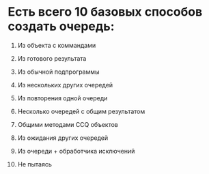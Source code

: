 ﻿


# Есть всего 10 базовых способов создать очередь:

1. <a path="Из объекта с коммандами">				Из объекта с коммандами					</a>

1. <a path="Из готового результата">				Из готового результата					</a>

1. <a path="С кодом для CPU">						Из обычной подпрограммы					</a>

1. <a path="Комбинируя другие очереди">				Из нескольких других очередей			</a>

1. <a path="Из повторения очереди">					Из повторения одной очереди				</a>

1. <a path="Множественное использование очереди">	Несколько очередей с общим результатом	</a>

1. <a path="Общие методы CCQ объектов">				Общими методами CCQ объектов			</a>

1. <a path="Из ожидания очередей">					Из ожидания других очередей				</a>

1. <a path="Обработка исключений">					Из очереди + обработчика исключений		</a>

1. <a path="Не создавая явно">						Не пытаясь								</a>


